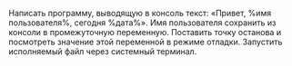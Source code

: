 Написать программу, выводящую в консоль текст: «Привет, %имя пользователя%, сегодня %дата%».
Имя пользователя сохранить из консоли в промежуточную переменную. Поставить точку останова и
посмотреть значение этой переменной в режиме отладки. Запустить исполняемый файл через
системный терминал.


